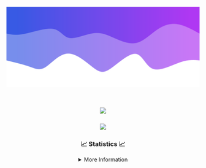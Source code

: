 ![Header](./IMG_4001.png)
<div align="center">

<h1 align="center">
  <a href="https://git.io/typing-svg">
    <img src="https://readme-typing-svg.herokuapp.com/?lines=Welcome+to+my+profile!+👋;JavaScript+developer.;&center=true&size=25">
  </a>
</h1>

<p align="center">
  <img src="https://lanyard.cnrad.dev/api/624702585596805130" />
</p>

### 📈 Statistics 📈
<details>
    <summary>More Information</summary>
    <br/>

<!--START_SECTION:waka-->
![Code Time](http://img.shields.io/badge/Code%20Time-56%20hrs%203%20mins-blue)

![Profile Views](http://img.shields.io/badge/Profile%20Views-1-blue)

**🐱 My GitHub Data** 

> 📦 1.8 kB Used in GitHub's Storage 
 > 
> 🏆 2 Contributions in the Year 2024
 > 
> 🚫 Not Opted to Hire
 > 
> 📜 5 Public Repositories 
 > 
> 🔑 1 Private Repositories 
 > 
**I'm an Early 🐤** 

```text
🌞 Morning                105 commits         ████░░░░░░░░░░░░░░░░░░░░░   15.86 % 
🌆 Daytime                274 commits         ██████████░░░░░░░░░░░░░░░   41.39 % 
🌃 Evening                247 commits         █████████░░░░░░░░░░░░░░░░   37.31 % 
🌙 Night                  36 commits          █░░░░░░░░░░░░░░░░░░░░░░░░   05.44 % 
```
📅 **I'm Most Productive on Thursday** 

```text
Monday                   80 commits          ███░░░░░░░░░░░░░░░░░░░░░░   12.08 % 
Tuesday                  85 commits          ███░░░░░░░░░░░░░░░░░░░░░░   12.84 % 
Wednesday                119 commits         ████░░░░░░░░░░░░░░░░░░░░░   17.98 % 
Thursday                 128 commits         █████░░░░░░░░░░░░░░░░░░░░   19.34 % 
Friday                   87 commits          ███░░░░░░░░░░░░░░░░░░░░░░   13.14 % 
Saturday                 66 commits          ██░░░░░░░░░░░░░░░░░░░░░░░   09.97 % 
Sunday                   97 commits          ████░░░░░░░░░░░░░░░░░░░░░   14.65 % 
```


📊 **This Week I Spent My Time On** 

```text
🕑︎ Time Zone: America/New_York

💬 Programming Languages: 
Java                     4 hrs 15 mins       ██████████████████████░░░   89.97 % 
YAML                     17 mins             ██░░░░░░░░░░░░░░░░░░░░░░░   06.31 % 
XML                      4 mins              ░░░░░░░░░░░░░░░░░░░░░░░░░   01.58 % 
GitIgnore file           3 mins              ░░░░░░░░░░░░░░░░░░░░░░░░░   01.30 % 
Markdown                 2 mins              ░░░░░░░░░░░░░░░░░░░░░░░░░   00.84 % 

🔥 Editors: 
IntelliJ                 4 hrs 43 mins       █████████████████████████   100.00 % 

🐱‍💻 Projects: 
Calcium                  4 hrs 26 mins       ███████████████████████░░   93.76 % 
Xenon                    6 mins              █░░░░░░░░░░░░░░░░░░░░░░░░   02.42 % 
Unknown Project          3 mins              ░░░░░░░░░░░░░░░░░░░░░░░░░   01.30 % 
Library                  2 mins              ░░░░░░░░░░░░░░░░░░░░░░░░░   00.85 % 
Neon-Tag                 2 mins              ░░░░░░░░░░░░░░░░░░░░░░░░░   00.80 % 

💻 Operating System: 
Windows                  4 hrs 43 mins       █████████████████████████   100.00 % 
```

**I Mostly Code in Java** 

```text
Java                     29 repos            ███████████████████████░░   90.62 % 
JavaScript               2 repos             ██░░░░░░░░░░░░░░░░░░░░░░░   06.25 % 
C++                      1 repo              █░░░░░░░░░░░░░░░░░░░░░░░░   03.12 % 
```



**Timeline**

![Lines of Code chart](https://raw.githubusercontent.com/DevDipin/DevDipin/main/assets/bar_graph.png)


 Last Updated on 16/01/2024 02:25:46 UTC
<!--END_SECTION:waka-->

![Footer](./IMG_4002.png)